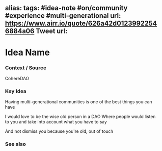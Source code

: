 alias: 
tags: #idea-note #on/community #experience #multi-generational
url: https://www.airr.io/quote/626a42d01239922546884a06
Tweet url: 
---
# Idea Name

### Context / Source

CohereDAO

### Key Idea

Having multi-generational communities is one of the best things you can have

I would love to be the wise old person in a DAO
Where people would listen to you and take into account what you have to say

And not dismiss you because you're old,
out of touch

### See also
